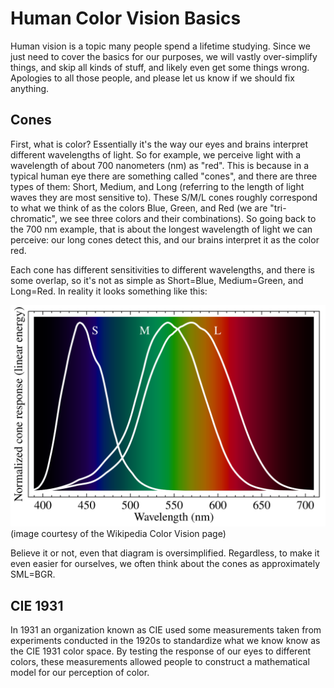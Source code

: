 # Human Color Vision Basics

Human vision is a topic many people spend a lifetime studying. Since we just need to cover the
basics for our purposes, we will vastly over-simplify things, and skip all kinds of stuff, and
likely even get some things wrong. Apologies to all those people, and please let us know if we
should fix anything.

## Cones

First, what is color? Essentially it's the way our eyes and brains interpret different wavelengths
of light. So for example, we perceive light with a wavelength of about 700 nanometers (nm) as "red".
This is because in a typical human eye there are something called "cones", and there are three types
of them: Short, Medium, and Long (referring to the length of light waves they are most sensitive
to). These S/M/L cones roughly correspond to what we think of as the colors Blue, Green, and Red (we
are "tri-chromatic", we see three colors and their combinations). So going back to the 700 nm
example, that is about the longest wavelength of light we can perceive: our long cones detect this,
and our brains interpret it as the color red.

Each cone has different sensitivities to different wavelengths, and there is some overlap, so it's
not as simple as Short=Blue, Medium=Green, and Long=Red. In reality it looks something like this:

![Cones Spectrum](/images/cones-spectrum.svg)  
(image courtesy of the Wikipedia Color Vision page)

Believe it or not, even that diagram is oversimplified. Regardless, to make it even easier for
ourselves, we often think about the cones as approximately SML=BGR.

## CIE 1931

In 1931 an organization known as CIE used some measurements taken from experiments conducted in the
1920s to standardize what we know know as the CIE 1931 color space. By testing the response of
our eyes to different colors, these measurements allowed people to construct a mathematical model
for our perception of color.
